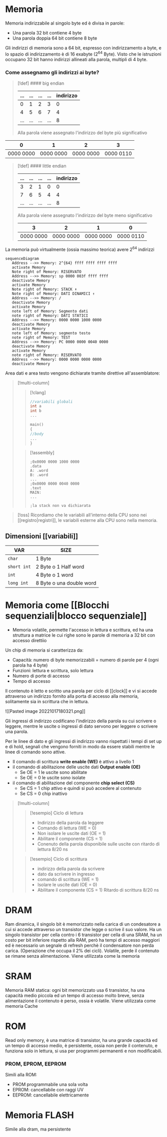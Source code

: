 # Memoria
Memoria indirizzabile al singolo byte ed è divisa in parole:
 - Una parola $32$ bit contiene $4$ byte
 - Una parola doppia $64$ bit contiene $8$ byte

Gli indirizzi di memoria sono a 64 bit, espresso con indirizzamento a byte, e lo spazio di indirizzamento è di 16 exabyte ($2^{64}$ Byte).
Visto che le istruzioni occupano 32 bit hanno indirizzi allineati alla parola, multipli di 4 byte.

### Come assegnamo gli indirizzi ai byte?

>[!def] #### big endian
>
>...|...|...|...|indirizzo
>---|-|-|-|-|
>0|1|2|3|0
>4|5|6|7|4
>...|...|...|...|8
>Alla parola viene assegnato l'indirizzo del byte più significativo
>
0|1|2|3
-|-|-|-
0000 0000|0000 0000| 0000 0000 | 0000 0110




>[!def] #### little endian
>
>|...|...|...|...|indirizzo
>---|---|---|---|---
>3|2|1|0|0
>7|6|5|4|4
>...|...|...|...|8
>Alla parola viene assegnato l'indirizzo del byte meno significativo
>
>3|2|1|0
>-|-|-|-
>0000 0000|0000 0000| 0000 0000 | 0000 0110


La memoria può virtualmente (ossia massimo teorica) avere $2^{64}$ indirizzi

```mermaid
sequenceDiagram
   Address -->> Memory: 2^{64} ffff ffff ffff ffff
   activate Memory
   Note right of Memory: RISERVATO
   Address -->> Memory: sp 0000 003f ffff ffff
   deactivate Memory
   activate Memory
   Note right of Memory: STACK ⬇
   Note right of Memory: DATI DINAMICI ↑
   Address -->> Memory: /
   deactivate Memory
   activate Memory
   note left of Memory: Segmento dati   
   note right of Memory: DATI STATICI
   Address -->> Memory: 0000 0000 1000 0000
   deactivate Memory
   activate Memory
   note left of Memory: segmento testo
   note right of Memory: TEST
   Address -->> Memory: PC 0000 0000 0040 0000
   deactivate Memory
   activate Memory
   note right of Memory: RISERVATO
   Address -->> Memory: 0000 0000 0000 0000
   deactivate Memory

```


Area dati e area testo vengono dichiarate tramite direttive all'assemblatore: 

>[!multi-column]
>
>>[!clang]
>>```c
>>//variabili globali
>>int a
>>int b
>>...
>>
>>main()
>>{
>>//body
>>...
>>}
>>```
>
>>[!assembly]
>>```armasm
>>;0x0000 0000 1000 0000
>>.data
>>A: .word
>>B: .word
>>...
>>;0x0000 0000 0040 0000
>>.text
>>MAIN:
>>...
>>
>>;la stack non va dichiarata
>>```

>[!oss]
>Ricordiamo che le variabili all'interno della CPU sono nei [[registro|registri]], le variabili esterne alla CPU sono nella memoria.

## Dimensioni [[variabili]]

VAR | SIZE
 --- | ---
 `char` | 1 Byte
 `short int`| 2 Byte o 1 Half word
 `int` | 4 Byte o 1 word
 `long int`|8 Byte o una double word


# Memoria come [[Blocchi sequenziali|blocco sequenziale]]

- Memoria volatile, permette l'accesso in lettura e scrittura, ed ha una struttura a matrice le cui righe sono le parole di memoria a 32 bit con accesso direttiio


Un chip di memoria si caratterizza da:
- Capacità: numero di byte memorizzabili = numero di parole per 4 (ogni parola ha 4 byte)
- Funzioni: lettura e scrittura, solo lettura
- Numero di porte di accesso
- Tempo di accesso


Il contenuto è letto e scritto una parola per ciclo di [[clock]] e vi si accede attraverso un indirizzo fornito alla porta di accesso alla memoria, solitamente sia in scrittura che in lettura.

![[Pasted image 20221017180321.png]]

Gli ingressi di indirizzo codificano l'indirizzo della parola su cui scrivere o leggere, mentre le uscite o ingressi di dato servono per leggere o scrivere una parola.

Per le linee di dato e gli ingressi di indirizzo vanno rispettati i tempi di set up e di hold, segnali che vengono forniti in modo da essere stabili mentre le linee di comando sono attive.

- Il comando di scrittura **write enable (WE)** è attivo a livello 1
- il comando di abilitazione delle uscite dati **Output enable (OE)**
	- Se OE = 1 le uscite sono abilitate
	- Se OE = 0 le uscite sono isolate
- il comando di abilitazione del componente **chip select (CS)**
	- Se CS = 1 chip attivo e quindi si può accedere al contenuto
	- Se CS = 0 chip inattivo



>[!multi-column]
>
>>[!esempio] Ciclo di lettura
>> - Indirizzo della parola da leggere
>> - Comando di lettura (WE = 0)
>> - Non isolare le uscite dati (OE = 1)
>> - Abilitare il componente (CS = 1)
>> - Conenuto della parola disponibile sulle uscite con ritardo di lettura $8/20$ ns
>
>>[!esempio] Ciclo di scrittura
>>- indirizzo della parola da scrivere
>>- dato da scrivere in ingresso
>>- comando di scrittura (WE = 1)
>>- Isolare le uscite dati (OE = 0)
>>- Abilitare il componente (CS = 1)
>>Ritardo di scrittura $8/20$ ns


# DRAM
Ram dinamica, il singolo bit è memorizzato nella carica di un condesatore a cui si accede attraverso un transistor che legge o scrive il suo valore. Ha un singolo transistor per cella contro i 6 transistor per cella di una SRAM, ha un costo per bit inferiore rispetto alla RAM, però ha tempi di accesso maggiori ed è necessario un segnale di refresh perchè il condensatore non perda carica. (Operazione che occupa il 2% dei cicli).
Volatile, perde il contenuto se rimane senza alimentazione.
Viene utilizzata come la memoria


# SRAM

Memoria RAM statica: ogni bit memorizzato usa 6 transistor, ha una capacità medio piccola ed un tempo di accesso molto breve, senza alimentazione il contenuto è perso, ossia è volatile. Viene utilizzata come memoria Cache

# ROM
Read only memory, è una matrice di transistor, ha una grande capacità ed un tempo di accesso medio, è persistente, ossia non perde il contenuto, e funziona solo in lettura, si usa per programmi permanenti e non modificabili.

### PROM, EPROM, EEPROM
Simili alla ROM:
- PROM programmabile una sola volta
- EPROM: cancellabile con raggi UV
- EEPROM: cancellabile elettricamente


# Memoria FLASH
Simile alla dram, ma persistente